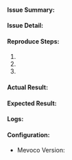 
#### Issue Summary:

#### Issue Detail:


#### Reproduce Steps:
1.
2.
3.

#### Actual Result:

#### Expected Result:

#### Logs:


#### Configuration:
* Mevoco Version:
